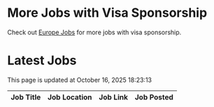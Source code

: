 # More Jobs with Visa Sponsorship

Check out [Europe Jobs](https://github.com/sureshparimi/europejobs#latest-jobs) for more jobs with visa sponsorship.

# Latest Jobs

This page is updated at October 16, 2025 18:23:13

| Job Title | Job Location | Job Link | Job Posted |
| --- | --- | --- | --- |
